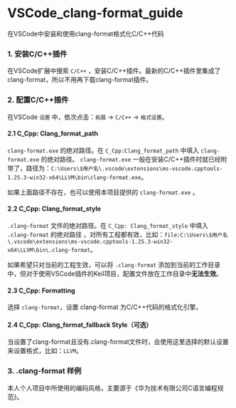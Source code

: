 # VSCode_clang-format_guide
在VSCode中安装和使用clang-format格式化C/C++代码

### 1. 安装C/C++插件

在VSCode扩展中搜索 `C/C++` ，安装C/C++插件。最新的C/C++插件里集成了 clang-format，所以不用再下载clang-format插件。

### 2. 配置C/C++插件

在VSCode `设置` 中，依次点击：`拓展` -> `C/C++` -> `格式设置`。

#### 2.1 C_Cpp: Clang_format_path

`clang-format.exe` 的绝对路径。在 `C_Cpp:Clang_format_path` 中填入 `clang-format.exe` 的绝对路径。 `clang-format.exe` 一般在安装C/C++插件时就已经附带了，路径为：`C:\Users\$用户名\.vscode\extensions\ms-vscode.cpptools-1.25.3-win32-x64\LLVM\bin\clang-format.exe`。

如果上面路径不存在，也可以使用本项目提供的 `clang-format.exe` 。

#### 2.2 C_Cpp: Clang_format_style

`.clang-format` 文件的绝对路径。在 `C_Cpp: Clang_format_style` 中填入 `.clang-format` 的绝对路径 ，对所有工程都有效，比如：`file:C:\Users\$用户名\.vscode\extensions\ms-vscode.cpptools-1.25.3-win32-x64\LLVM\bin\.clang-format`。

如果希望只对当前的工程生效，可以将 `.clang-format` 添加到当前的工作目录中，但对于使用VSCode插件的Keil项目，配置文件放在工作目录中**无法生效**。

#### 2.3 C_Cpp: Formatting

选择 `clang-format`，设置 clang-format 为C/C++代码的格式化引擎。

#### 2.4 C_Cpp: Clang_format_fallback Style（可选）

当设置了clang-format且没有.clang-format文件时，会使用这里选择的默认设置来设置格式，比如：`LLVM`。

### 3. .clang-format 样例

本人个人项目中所使用的编码风格，主要源于《华为技术有限公司C语言编程规范》。



